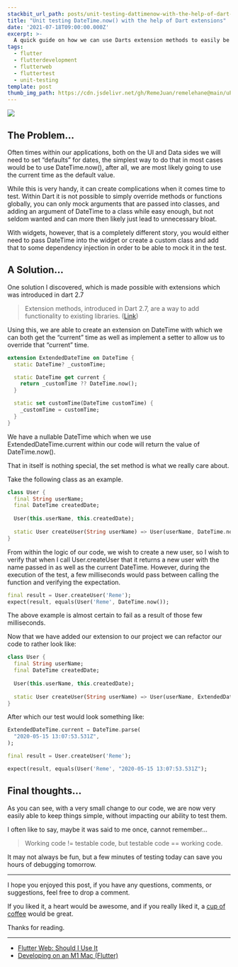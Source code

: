 ```yaml
---
stackbit_url_path: posts/unit-testing-dattimenow-with-the-help-of-dart-extensions
title: "Unit testing DateTime.now() with the help of Dart extensions"
date: '2021-07-18T09:00:00.000Z'
excerpt: >-
  A quick guide on how we can use Darts extension methods to easily be able to test DateTIme.now();
tags:
  - flutter
  - flutterdevelopment
  - flutterweb
  - fluttertest
  - unit-testing
template: post
thumb_img_path: https://cdn.jsdelivr.net/gh/RemeJuan/remelehane@main/uPic/1*vih036gD7fwgfj2jXHgKHA.png
---
```

![](https://cdn.jsdelivr.net/gh/RemeJuan/remelehane@main/uPic/1*vih036gD7fwgfj2jXHgKHA.png)

## The Problem…

Often times within our applications, both on the UI and Data sides we will need to set “defaults” for dates, the simplest way to do that in most cases would be to use DateTime.now(), after all, we are most likely going to use the current time as the default value.

While this is very handy, it can create complications when it comes time to test. Within Dart it is not possible to simply override methods or functions globally, you can only mock arguments that are passed into classes, and adding an argument of DateTime to a class while easy enough, but not seldom wanted and can more then likely just lead to unnecessary bloat.

With widgets, however, that is a completely different story, you would either need to pass DateTime into the widget or create a custom class and add that to some dependency injection in order to be able to mock it in the test.

## A Solution…

One solution I discovered, which is made possible with extensions which was introduced in dart 2.7

>  Extension methods, introduced in Dart 2.7, are a way to add functionality to existing libraries. ([Link](https://dart.dev/guides/language/extension-methods))

Using this, we are able to create an extension on DateTime with which we can both get the “current” time as well as implement a setter to allow us to override that “current” time.

```dart
extension ExtendedDateTime on DateTime {
  static DateTime? _customTime;

  static DateTime get current {
    return _customTime ?? DateTime.now();
  }

  static set customTime(DateTime customTime) {
    _customTime = customTime;
  }
}
```

We have a nullable DateTime which when we use ExtendedDateTime.current within our code will return the value of DateTime.now().

That in itself is nothing special, the set method is what we really care about.

Take the following class as an example.

```dart
class User {
  final String userName;
  final DateTime createdDate;
  
  User(this.userName, this.createdDate);
  
  static User createUser(String userName) => User(userName, DateTime.now());
}
```

From within the logic of our code, we wish to create a new user, so I wish to verify that when I call User.createUser that it returns a new user with the name passed in as well as the current DateTime. However, during the execution of the test, a few milliseconds would pass between calling the function and verifying the expectation.

```dart
final result = User.createUser('Reme');
expect(result, equals(User('Reme', DateTime.now());
```

The above example is almost certain to fail as a result of those few milliseconds.

Now that we have added our extension to our project we can refactor our code to rather look like:

```dart
class User {
  final String userName;
  final DateTime createdDate;
  
  User(this.userName, this.createdDate);
  
  static User createUser(String userName) => User(userName, ExtendedDateTime.current);
}
```

After which our test would look something like:

```dart
ExtendedDateTime.current = DateTime.parse(
  "2020-05-15 13:07:53.531Z",
);

final result = User.createUser('Reme');

expect(result, equals(User('Reme', "2020-05-15 13:07:53.531Z");
```

## Final thoughts…

As you can see, with a very small change to our code, we are now very easily able to keep things simple, without impacting our ability to test them.

I often like to say, maybe it was said to me once, cannot remember…

> Working code != testable code, but testable code == working code.

It may not always be fun, but a few minutes of testing today can save you hours of debugging tomorrow.

***

I hope you enjoyed this post, if you have any questions, comments, or suggestions, feel free to drop a comment.

If you liked it, a heart would be awesome, and if you really liked it, a [cup of coffee](https://www.buymeacoffee.com/remelehane) would be great.

Thanks for reading.

___

* [Flutter Web: Should I Use It](https://blog.remelehane.dev/series/flutter-web)
* [Developing on an M1 Mac (Flutter)](https://blog.remelehane.dev/developing-on-an-m1-mac-flutter-563c8dcc28f)

